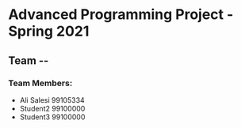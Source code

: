 # Advanced Programming Project - Spring 2021
## Team --

### Team Members:
- Ali Salesi 99105334
- Student2 99100000
- Student3 99100000
